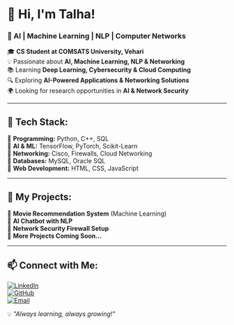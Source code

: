 # 👋 Hi, I'm Talha!  
### 🚀 AI | Machine Learning | NLP | Computer Networks  

🎓 **CS Student at COMSATS University, Vehari**  
💡 Passionate about **AI, Machine Learning, NLP & Networking**  
📚 Learning **Deep Learning, Cybersecurity & Cloud Computing**  
🔍 Exploring **AI-Powered Applications & Networking Solutions**  
🌍 Looking for research opportunities in **AI & Network Security**  

---

## 🚀 Tech Stack:
🔹 **Programming:** Python, C++, SQL  
🔹 **AI & ML:** TensorFlow, PyTorch, Scikit-Learn  
🔹 **Networking:** Cisco, Firewalls, Cloud Networking  
🔹 **Databases:** MySQL, Oracle SQL  
🔹 **Web Development:** HTML, CSS, JavaScript  

---

## 📌 My Projects:
📌 **Movie Recommendation System** (Machine Learning)  
📌 **AI Chatbot with NLP**  
📌 **Network Security Firewall Setup**  
📌 **More Projects Coming Soon...**  

---

## 📫 Connect with Me:
[![LinkedIn](https://img.shields.io/badge/-LinkedIn-blue?style=flat-square&logo=Linkedin&logoColor=white)](https://linkedin.com/in/your-profile)  
[![GitHub](https://img.shields.io/badge/-GitHub-black?style=flat-square&logo=github&logoColor=white)](https://github.com/your-username)  
[![Email](https://img.shields.io/badge/-Email-red?style=flat-square&logo=gmail&logoColor=white)](mailto:your-email@gmail.com)  

💡 _"Always learning, always growing!"_
